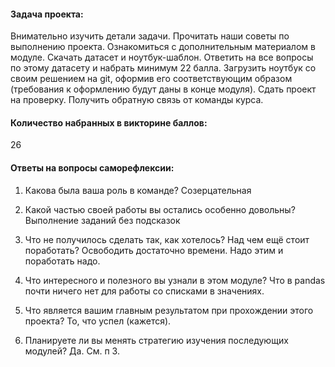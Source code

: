 #### Задача проекта: ####
Внимательно изучить детали задачи.
Прочитать наши советы по выполнению проекта.
Ознакомиться с дополнительным материалом в модуле.
Скачать датасет и ноутбук-шаблон.
Ответить на все вопросы по этому датасету и набрать минимум 22 балла.
Загрузить ноутбук со своим решением на git, оформив его соответствующим образом (требования к оформлению будут даны в конце модуля).
Сдать проект на проверку.
Получить обратную связь от команды курса.

#### Количество набранных в викторине баллов: ####
26

#### Ответы на вопросы саморефлексии: ####

1. Какова была ваша роль в команде?
Созерцательная

2. Какой частью своей работы вы остались особенно довольны?
Выполнение заданий без подсказок

3. Что не получилось сделать так, как хотелось? Над чем ещё стоит поработать?
Освободить достаточно времени. Надо этим и поработать надо.

4. Что интересного и полезного вы узнали в этом модуле?
Что в pandas почти ничего нет для работы со списками в значениях.

5. Что является вашим главным результатом при прохождении этого проекта?
То, что успел (кажется).

6. Планируете ли вы менять стратегию изучения последующих модулей?
Да. См. п 3.